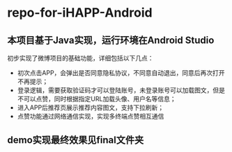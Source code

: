 # repo-for-iHAPP-Android
## 本项目基于Java实现，运行环境在Android Studio
初步实现了微博项目的基础功能，详细包括以下几点：
* 初次点击APP，会弹出是否同意隐私协议，不同意自动退出，同意后再次打开不再提示；
* 登录逻辑，需要获取验证码才可以登陆账号，未登录账号可以加载图文，但是不可以点赞，同时根据指定URL加载头像、用户名等信息；
* 进入APP后推荐页展示推荐内容图文，支持下拉刷新；
* 点赞功能通过网络通信实现，实现多终端点赞相互通信

## demo实现最终效果见final文件夹
